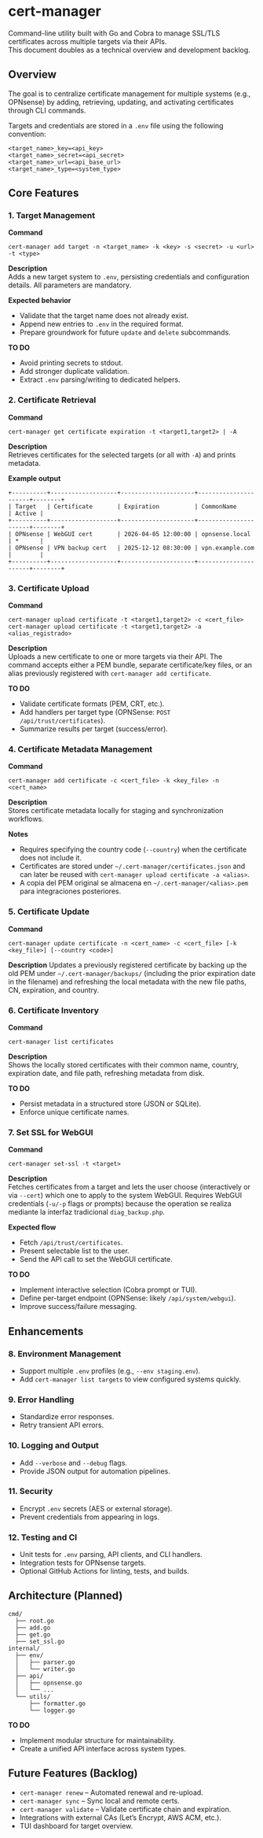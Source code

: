 # cert-manager

Command-line utility built with Go and Cobra to manage SSL/TLS certificates across multiple targets via their APIs.  
This document doubles as a technical overview and development backlog.

## Overview

The goal is to centralize certificate management for multiple systems (e.g., OPNsense) by adding, retrieving, updating, and activating certificates through CLI commands.

Targets and credentials are stored in a `.env` file using the following convention:

```
<target_name>_key=<api_key>
<target_name>_secret=<api_secret>
<target_name>_url=<api_base_url>
<target_name>_type=<system_type>
```

## Core Features

### 1. Target Management

**Command**

```
cert-manager add target -n <target_name> -k <key> -s <secret> -u <url> -t <type>
```

**Description**  
Adds a new target system to `.env`, persisting credentials and configuration details. All parameters are mandatory.

**Expected behavior**
- Validate that the target name does not already exist.
- Append new entries to `.env` in the required format.
- Prepare groundwork for future `update` and `delete` subcommands.

**TO DO**
- Avoid printing secrets to stdout.
- Add stronger duplicate validation.
- Extract `.env` parsing/writing to dedicated helpers.

### 2. Certificate Retrieval

**Command**

```
cert-manager get certificate expiration -t <target1,target2> | -A
```

**Description**  
Retrieves certificates for the selected targets (or all with `-A`) and prints metadata.

**Example output**

```
+----------+-------------------+---------------------+----------------------+--------+
| Target   | Certificate       | Expiration          | CommonName           | Active |
+----------+-------------------+---------------------+----------------------+--------+
| OPNsense | WebGUI cert       | 2026-04-05 12:00:00 | opnsense.local       | *      |
| OPNsense | VPN backup cert   | 2025-12-12 08:30:00 | vpn.example.com      |        |
+----------+-------------------+---------------------+----------------------+--------+
```

### 3. Certificate Upload

**Command**

```
cert-manager upload certificate -t <target1,target2> -c <cert_file>
cert-manager upload certificate -t <target1,target2> -a <alias_registrado>
```

**Description**  
Uploads a new certificate to one or more targets via their API. The command accepts either a PEM bundle, separate certificate/key files, or an alias previously registered with `cert-manager add certificate`.

**TO DO**
- Validate certificate formats (PEM, CRT, etc.).
- Add handlers per target type (OPNSense: `POST /api/trust/certificates`).
- Summarize results per target (success/error).

### 4. Certificate Metadata Management

**Command**

```
cert-manager add certificate -c <cert_file> -k <key_file> -n <cert_name>
```

**Description**  
Stores certificate metadata locally for staging and synchronization workflows.

**Notes**
- Requires specifying the country code (`--country`) when the certificate does not include it.
- Certificates are stored under `~/.cert-manager/certificates.json` and can later be reused with `cert-manager upload certificate -a <alias>`.
- A copia del PEM original se almacena en `~/.cert-manager/<alias>.pem` para integraciones posteriores.

### 5. Certificate Update

**Command**

```
cert-manager update certificate -n <cert_name> -c <cert_file> [-k <key_file>] [--country <code>]
```

**Description**
Updates a previously registered certificate by backing up the old PEM under `~/.cert-manager/backups/` (including the prior expiration date in the filename) and refreshing the local metadata with the new file paths, CN, expiration, and country.

### 6. Certificate Inventory

**Command**

```
cert-manager list certificates
```

**Description**  
Shows the locally stored certificates with their common name, country, expiration date, and file path, refreshing metadata from disk.

**TO DO**
- Persist metadata in a structured store (JSON or SQLite).
- Enforce unique certificate names.

### 7. Set SSL for WebGUI

**Command**

```
cert-manager set-ssl -t <target>
```

**Description**  
Fetches certificates from a target and lets the user choose (interactively or via `--cert`) which one to apply to the system WebGUI. Requires WebGUI credentials (`-u/-p` flags or prompts) because the operation se realiza mediante la interfaz tradicional `diag_backup.php`.

**Expected flow**
- Fetch `/api/trust/certificates`.
- Present selectable list to the user.
- Send the API call to set the WebGUI certificate.

**TO DO**
- Implement interactive selection (Cobra prompt or TUI).
- Define per-target endpoint (OPNSense: likely `/api/system/webgui`).
- Improve success/failure messaging.

## Enhancements

### 8. Environment Management
- Support multiple `.env` profiles (e.g., `--env staging.env`).
- Add `cert-manager list targets` to view configured systems quickly.

### 9. Error Handling
- Standardize error responses.
- Retry transient API errors.

### 10. Logging and Output
- Add `--verbose` and `--debug` flags.
- Provide JSON output for automation pipelines.

### 11. Security
- Encrypt `.env` secrets (AES or external storage).
- Prevent credentials from appearing in logs.

### 12. Testing and CI
- Unit tests for `.env` parsing, API clients, and CLI handlers.
- Integration tests for OPNsense targets.
- Optional GitHub Actions for linting, tests, and builds.

## Architecture (Planned)

```
cmd/
  ├── root.go
  ├── add.go
  ├── get.go
  ├── set_ssl.go
internal/
  ├── env/
  │   ├── parser.go
  │   └── writer.go
  ├── api/
  │   ├── opnsense.go
  │   └── ...
  └── utils/
      ├── formatter.go
      └── logger.go
```

**TO DO**
- Implement modular structure for maintainability.
- Create a unified API interface across system types.

## Future Features (Backlog)
- `cert-manager renew` – Automated renewal and re-upload.
- `cert-manager sync` – Sync local and remote certs.
- `cert-manager validate` – Validate certificate chain and expiration.
- Integrations with external CAs (Let’s Encrypt, AWS ACM, etc.).
- TUI dashboard for target overview.
